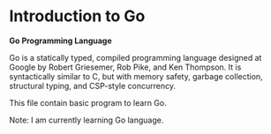# Introduction to Go

**Go Programming Language**

Go is a statically typed, compiled programming language designed at Google by Robert Griesemer, Rob Pike, and Ken Thompson. It is syntactically similar to C, but with memory safety, garbage collection, structural typing, and CSP-style concurrency.

This file contain basic program to learn Go. 



Note: I am currently learning Go language.
